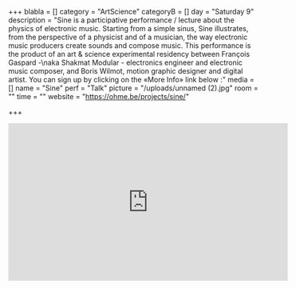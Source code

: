 +++
blabla = []
category = "ArtScience"
categoryB = []
day = "Saturday 9"
description = "Sine is a participative performance / lecture about the physics of electronic music. Starting from a simple sinus, Sine illustrates, from the perspective of a physicist and of a musician, the way electronic music producers create sounds and compose music. This performance is the product of an art & science experimental residency between François Gaspard -\naka Shakmat Modular - electronics engineer and electronic music composer, and Boris Wilmot, motion graphic designer and digital artist. You can sign up by clicking on the «More Info» link below :"
media = []
name = "Sine"
perf = "Talk"
picture = "/uploads/unnamed (2).jpg"
room = ""
time = ""
website = "https://ohme.be/projects/sine/"

+++
<iframe width="560" height="315" src="https://www.youtube.com/embed/Quo5ZLSCDj4" frameborder="0" allow="accelerometer; autoplay; encrypted-media; gyroscope; picture-in-picture" allowfullscreen></iframe>